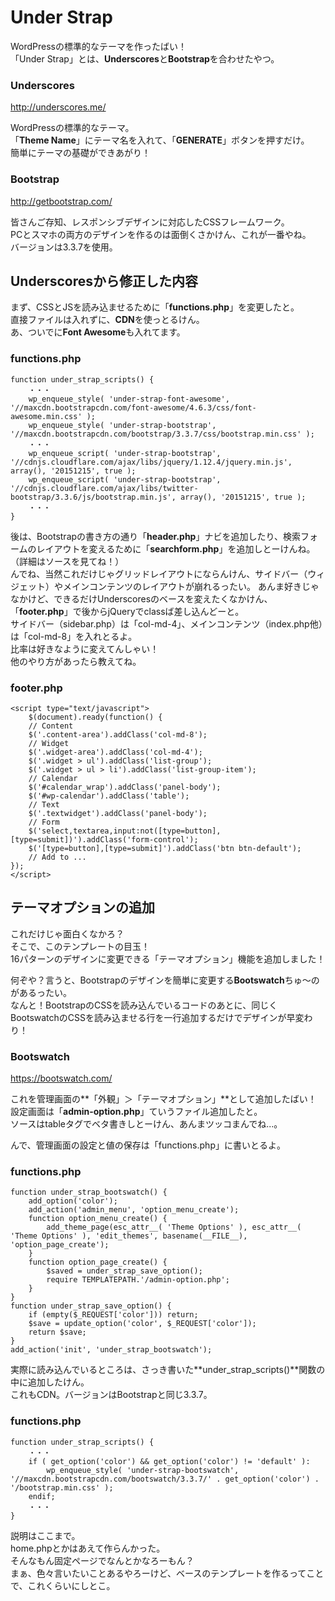 # Under Strap

WordPressの標準的なテーマを作ったばい！  
「Under Strap」とは、**Underscores**と**Bootstrap**を合わせたやつ。  

### Underscores
<http://underscores.me/>

WordPressの標準的なテーマ。  
「**Theme Name**」にテーマ名を入れて、「**GENERATE**」ボタンを押すだけ。  
簡単にテーマの基礎ができあがり！  

### Bootstrap
<http://getbootstrap.com/>

皆さんご存知、レスポンシブデザインに対応したCSSフレームワーク。  
PCとスマホの両方のデザインを作るのは面倒くさかけん、これが一番やね。  
バージョンは3.3.7を使用。  

## Underscoresから修正した内容

まず、CSSとJSを読み込ませるために「**functions.php**」を変更したと。  
直接ファイルは入れずに、**CDN**を使っとるけん。  
あ、ついでに**Font Awesome**も入れてます。  

### functions.php
    function under_strap_scripts() {
        ・・・
        wp_enqueue_style( 'under-strap-font-awesome', '//maxcdn.bootstrapcdn.com/font-awesome/4.6.3/css/font-awesome.min.css' );
        wp_enqueue_style( 'under-strap-bootstrap', '//maxcdn.bootstrapcdn.com/bootstrap/3.3.7/css/bootstrap.min.css' );
        ・・・
        wp_enqueue_script( 'under-strap-bootstrap', '//cdnjs.cloudflare.com/ajax/libs/jquery/1.12.4/jquery.min.js', array(), '20151215', true );
        wp_enqueue_script( 'under-strap-bootstrap', '//cdnjs.cloudflare.com/ajax/libs/twitter-bootstrap/3.3.6/js/bootstrap.min.js', array(), '20151215', true );
        ・・・
    }

後は、Bootstrapの書き方の通り「**header.php**」ナビを追加したり、検索フォームのレイアウトを変えるために「**searchform.php**」を追加しとーけんね。（詳細はソースを見てね！）  
んでね、当然これだけじゃグリッドレイアウトにならんけん、サイドバー（ウィジェット）やメインコンテンツのレイアウトが崩れるったい。 
あんま好きじゃなかけど、できるだけUnderscoresのベースを変えたくなかけん、「**footer.php**」で後からjQueryでclassば差し込んどーと。  
サイドバー（sidebar.php）は「col-md-4」、メインコンテンツ（index.php他）は「col-md-8」を入れとるよ。  
比率は好きなように変えてんしゃい！  
他のやり方があったら教えてね。  

### footer.php
    <script type="text/javascript">
        $(document).ready(function() {
    	// Content
        $('.content-area').addClass('col-md-8');
    	// Widget
        $('.widget-area').addClass('col-md-4');
        $('.widget > ul').addClass('list-group');
        $('.widget > ul > li').addClass('list-group-item');
        // Calendar
        $('#calendar_wrap').addClass('panel-body');
        $('#wp-calendar').addClass('table');
        // Text
        $('.textwidget').addClass('panel-body');
        // Form
        $('select,textarea,input:not([type=button],[type=submit])').addClass('form-control');
        $('[type=button],[type=submit]').addClass('btn btn-default');
        // Add to ...
    });
    </script>

## テーマオプションの追加

これだけじゃ面白くなかろ？  
そこで、このテンプレートの目玉！  
16パターンのデザインに変更できる「テーマオプション」機能を追加しました！  

何ぞや？言うと、Bootstrapのデザインを簡単に変更する**Bootswatch**ちゅ～のがあるったい。  
なんと！BootstrapのCSSを読み込んでいるコードのあとに、同じくBootswatchのCSSを読み込ませる行を一行追加するだけでデザインが早変わり！  

### Bootswatch
https://bootswatch.com/

これを管理画面の**「外観」＞「テーマオプション」**として追加したばい！  
設定画面は「**admin-option.php**」ていうファイル追加したと。  
ソースはtableタグでベタ書きしとーけん、あんまツッコまんでね...。  

んで、管理画面の設定と値の保存は「functions.php」に書いとるよ。  

### functions.php
    function under_strap_bootswatch() {
        add_option('color');
        add_action('admin_menu', 'option_menu_create');
        function option_menu_create() {
            add_theme_page(esc_attr__( 'Theme Options' ), esc_attr__( 'Theme Options' ), 'edit_themes', basename(__FILE__), 'option_page_create');
        }
        function option_page_create() {
            $saved = under_strap_save_option();
            require TEMPLATEPATH.'/admin-option.php';
        }
    }
    function under_strap_save_option() {
        if (empty($_REQUEST['color'])) return;
        $save = update_option('color', $_REQUEST['color']);
        return $save;
    }
    add_action('init', 'under_strap_bootswatch');

実際に読み込んでいるところは、さっき書いた**under_strap_scripts()**関数の中に追加したけん。  
これもCDN。バージョンはBootstrapと同じ3.3.7。  

### functions.php
    function under_strap_scripts() {
    	・・・
    	if ( get_option('color') && get_option('color') != 'default' ):
    		wp_enqueue_style( 'under-strap-bootswatch', '//maxcdn.bootstrapcdn.com/bootswatch/3.3.7/' . get_option('color') . '/bootstrap.min.css' );
    	endif;
    	・・・
    }

説明はここまで。  
home.phpとかはあえて作らんかった。  
そんなもん固定ページでなんとかなろーもん？  
まぁ、色々言いたいことあるやろーけど、ベースのテンプレートを作るってことで、これくらいにしとこ。  
